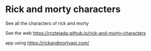# Rick and morty characters

See all the characters of rick and morty

See the web https://rnztejada.github.io/rick-and-morty-characters

app using https://rickandmortyapi.com/
